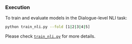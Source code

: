 ### Execution

To train and evaluate models in the Dialogue-level NLI task:

```bash
python train_nli.py --fold [1|2|3|4|5]
```

Please check [`train_nli.py`](train_nli.py) for more details.